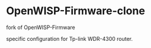 # OpenWISP-Firmware-clone
fork of OpenWISP-Firmware


specific configuration for Tp-link WDR-4300 router.
